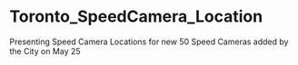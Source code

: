 # Toronto_SpeedCamera_Location
Presenting Speed Camera Locations for new 50 Speed Cameras added by the City on May 25
